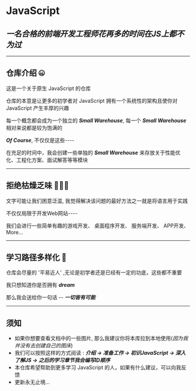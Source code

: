 #  JavaScript 
## ***一名合格的前端开发工程师花再多的时间在JS上都不为过***

---
## 仓库介绍 🤐
这是一个关于原生 JavaScript 的仓库

仓库的本意是让更多的初学者对 JavaScript 拥有一个系统性的架构且使你对 JavaScript 产生丰厚的兴趣

每一个概念都会成为一个独立的 ***Small Warehouse***, 每一个 ***Small Warehouse*** 相对来说都是较为饱满的

***Of Course***, 不仅仅是这些----

在充足的时间中，我会创建一些单独的 ***Small Warehouse*** 来存放关于性能优化、工程化方案、面试解答等等模块

---
## 拒绝枯燥乏味 🙅🏻‍♀️
文字可能让我们困意泛滥, 我觉得解决该问题的最好方法之一就是将语言用于实践

不仅仅局限于开发Web网站----

我们会进行一些简单有趣的游戏开发、 桌面程序开发、 服务端开发、 APP开发、 More...

---
## 学习路径多样化 🧐
仓库会尽量的 '平易近人' ,无论是初学者还是已经有一定的功底，这些都不重要

我只想知道你是否拥有 ***dream***

那么我会送给你一句话 --  ***一切皆有可能***

---
## 须知
- 如果你想要查看文档中的一些图片, 那么我建议你将本库拉到本地使用(_因为我并没有去创建自己的图床_)
- 我们可以按照这样的方式阅读 : ***介绍 -> 准备工作 -> 初识JavaScript -> 深入了解JS -> 之后的学习章节我会编写ID顺序***
- 本仓库希望帮助到更多学习 JavaScript 的人，如果有什么建议，可以向我反馈
- 更新永无止境...





